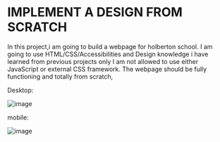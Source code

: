 # IMPLEMENT A DESIGN FROM SCRATCH
In this project,i am going to build a webpage for holberton school.
I am going to use HTML/CSS/Accessibilities and Design knowledge i have learned from previous projects only
I am not allowed to use either JavaScript or external CSS framework.
The webpage should be fully functioning and totally from scratch,

Desktop:

![image](https://github.com/Margy-Nyiva/headphones-/assets/122882759/7331f3d4-853e-42e1-8597-78f941fa0c7b)


mobile:

![image](https://github.com/Margy-Nyiva/headphones-/assets/122882759/5e815fb9-a77f-420c-a22f-bb91ed1f185c)

